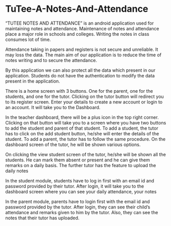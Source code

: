 # TuTee-A-Notes-And-Attendance

“TUTEE NOTES AND ATTENDANCE” is an android application used for maintaining notes and attendance. Maintenance of notes and attendance place a major role in schools and colleges. Writing the notes in class consumes lot of time.

 Attendance taking in papers and registers is not secure and unreliable. It may loss the data. The main aim of our application   is to reduce the time of notes writing and to secure the attendance.

 By this application we can also protect all the data which present in our application. Students do not have the authentication to modify the data present in the application. 
 

There is a home screen with 3 buttons. One for the parent, one for the students, and one for the tutor. 
Clicking on the tutor button will redirect you to its register screen. Enter your details to create a new 
account or login to an account. It will take you to the Dashboard.

In the teacher dashboard, there will be a plus icon in the top right corner. Clicking on that button will 
take you to a screen where you have two buttons to add the student and parent of that student. To add 
a student, the tutor has to click on the add student button, he/she will enter the details of the student. 
To add a parent, the tutor has to follow the same procedure. On the dashboard screen of the tutor, he 
will be shown various options.

On clicking the view student screen of the tutor, he/she will be shown all the students. He can mark 
them absent or present and he can give them remarks on a daily basis. The further tutor has the 
feature to upload the daily notes

In the student module, students have to log in first with an email id and password provided by their 
tutor. After login, it will take you to the dashboard screen where you can see your daily attendance, 
your notes
  
In the parent module, parents have to login first with the email id and password provided by the tutor. 
After login, they can see their child’s attendance and remarks given to him by the tutor. Also, they 
can see the notes that their tutor has uploaded.
